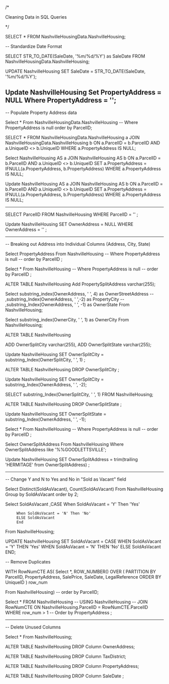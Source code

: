 /*

Cleaning Data in SQL Queries

*/

SELECT * FROM NashvilleHousingData.NashvilleHousing;

-- Standardize Date Format

SELECT STR_TO_DATE(SaleDate, '%m/%d/%Y') as SaleDate
FROM NashvilleHousingData.NashvilleHousing;

UPDATE NashvilleHousing
SET SaleDate = STR_TO_DATE(SaleDate, '%m/%d/%Y');

Update NashvilleHousing
Set PropertyAddress = NULL 
Where PropertyAddress = '';
 --------------------------------------------------------------------------------------------------------------------------

-- Populate Property Address data

Select *
From NashvilleHousingData.NashvilleHousing
-- Where PropertyAddress is null
order by ParcelID;

SELECT *
FROM NashvilleHousingData.NashvilleHousing a
JOIN NashvilleHousingData.NashvilleHousing b
	ON a.ParcelID = b.ParcelID
	AND a.UniqueID  <> b.UniqueID
    WHERE a.PropertyAddress IS NULL;
    
Select NashvilleHousing AS a
JOIN NashvilleHousing AS b 
	ON a.ParcelID = b.ParcelID
    AND a.UniqueID <> b.UniqueID
SET a.PropertyAddress = IFNULL(a.PropertyAddress, b.PropertyAddress)
WHERE a.PropertyAddress IS NULL;

Update NashvilleHousing AS a
JOIN NashvilleHousing AS b 
	ON a.ParcelID = b.ParcelID
    AND a.UniqueID <> b.UniqueID
SET a.PropertyAddress = IFNULL(a.PropertyAddress, b.PropertyAddress)
WHERE a.PropertyAddress IS NULL;

-------------------------------------------------------------------------------------------------------------------------
SELECT ParcelID
FROM NashvilleHousing
WHERE ParcelID = ''
;

Update NashvilleHousing
SET OwnerAddress = NULL
WHERE OwnerAddress = ''
;


--------------------------------------------------------------------------------------------------------------------------

-- Breaking out Address into Individual Columns (Address, City, State)

Select PropertyAddress
From NashvilleHousing
-- Where PropertyAddress is null
-- order by ParcelID
;

Select *
From NashvilleHousing
-- Where PropertyAddress is null
-- order by ParcelID
;

ALTER TABLE NashvilleHousing
Add PropertySplitAddress varchar(255);

Select substring_index(OwnerAddress, ' ', 4) as OwnerStreetAddress
-- ,substring_Index(OwnerAddress, ' ',-2) as PropertyCity
-- ,substring_Index(OwnerAddress, ' ', -1) as OwnerState
From NashvilleHousing;

Select substring_index(OwnerCity, ' ', 1) as OwnerCity
From NashvilleHousing;


ALTER TABLE NashvilleHousing

ADD OwnerSplitCity varchar(255),
ADD OwnerSplitState varchar(255);

Update NashvilleHousing
SET OwnerSplitCity = substring_Index(OwnerSplitCity, ' ', 1)
;

ALTER TABLE NashvilleHousing
DROP OwnerSplitCity   ;

Update NashvilleHousing
SET OwnerSplitCity = substring_Index(OwnerAddress, ' ', -2);

SELECT substring_Index(OwnerSplitCity, ' ', 1)
FROM NashvilleHousing;

ALTER TABLE NashvilleHousing
DROP OwnerSplitState ;

Update NashvilleHousing
SET OwnerSplitState = substring_Index(OwnerAddress, ' ', -1);


Select *
From NashvilleHousing
-- Where PropertyAddress is null
-- order by ParcelID
;

Select OwnerSplitAddress
From NashvilleHousing
Where OwnerSplitAddress like '%%GOODLETTSVILLE';

Update NashvilleHousing
SET OwnerSplitAddress = trim(trailing 'HERMITAGE' from OwnerSplitAddress)
 ;
 
 
 --------------------------------------------------------------------------------------------------------------------------


-- Change Y and N to Yes and No in "Sold as Vacant" field


Select Distinct(SoldAsVacant), Count(SoldAsVacant)
From NashvilleHousing
Group by SoldAsVacant
order by 2;

Select SoldAsVacant
	,CASE When SoldAsVacant = 'Y' Then 'Yes'
    
		 When SoldAsVacant = 'N' Then 'No'
         ELSE SoldAsVacant
         End
From NashvilleHousing;


UPDATE NashvilleHousing 
SET 
    SoldAsVacant = CASE
        WHEN SoldAsVacant = 'Y' THEN 'Yes'
        WHEN SoldAsVacant = 'N' THEN 'No'
        ELSE SoldAsVacant
    END;



-- Remove Duplicates

WITH RowNumCTE AS(
Select *,
	ROW_NUMBER() OVER (
	PARTITION BY ParcelID,
				 PropertyAddress,
				 SalePrice,
				 SaleDate,
				 LegalReference
				 ORDER BY
					UniqueID
					) row_num

From NashvilleHousing)
-- order by ParcelID;

Select  *
FROM NashvilleHousing 
-- USING NashvilleHousing 
-- JOIN RowNumCTE ON NashvilleHousing.ParcelID = RowNumCTE.ParcelID
WHERE row_num > 1
-- Order by PropertyAddress
;


---------------------------------------------------------------------------------------------------------

-- Delete Unused Columns



Select *
From NashvilleHousing;


ALTER TABLE NashvilleHousing
DROP Column OwnerAddress;

ALTER TABLE NashvilleHousing
DROP Column TaxDistrict;

ALTER TABLE NashvilleHousing
DROP Column PropertyAddress;

ALTER TABLE NashvilleHousing
DROP Column SaleDate ;

